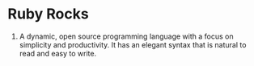 # Ruby Rocks
1. A dynamic, open source programming language with a focus on simplicity and productivity. It has an elegant syntax that is natural to read and easy to write.